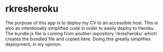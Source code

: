 # rkresheroku

The purpose of this app is to deploy my CV to an accessible host.
This is also an intentionally simplified code in order to easily deploy to Heroku.  
The bundle.js file is coming from another repository 'rkresheroku' which creates
the bundled file and copied here.  Doing this greatly simplifies deployment, 
in my opinion.